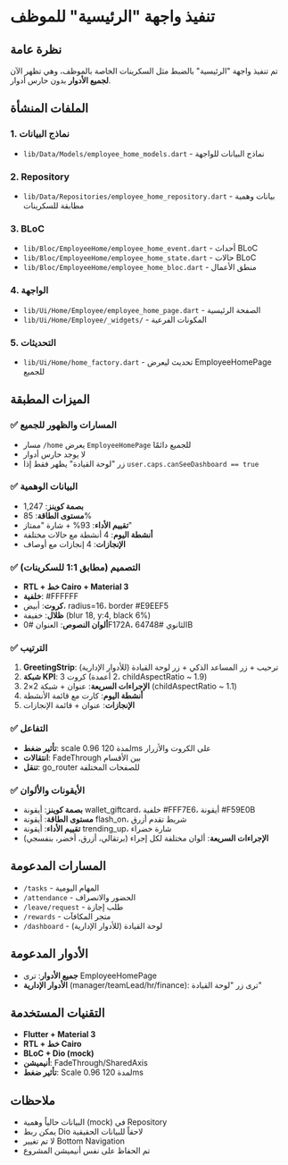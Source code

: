 # تنفيذ واجهة "الرئيسية" للموظف

## نظرة عامة
تم تنفيذ واجهة "الرئيسية" بالضبط مثل السكرينات الخاصة بالموظف، وهي تظهر الآن **لجميع الأدوار** بدون حارس أدوار.

## الملفات المنشأة

### 1. نماذج البيانات
- `lib/Data/Models/employee_home_models.dart` - نماذج البيانات للواجهة

### 2. Repository
- `lib/Data/Repositories/employee_home_repository.dart` - بيانات وهمية مطابقة للسكرينات

### 3. BLoC
- `lib/Bloc/EmployeeHome/employee_home_event.dart` - أحداث BLoC
- `lib/Bloc/EmployeeHome/employee_home_state.dart` - حالات BLoC
- `lib/Bloc/EmployeeHome/employee_home_bloc.dart` - منطق الأعمال

### 4. الواجهة
- `lib/Ui/Home/Employee/employee_home_page.dart` - الصفحة الرئيسية
- `lib/Ui/Home/Employee/_widgets/` - المكونات الفرعية

### 5. التحديثات
- `lib/Ui/Home/home_factory.dart` - تحديث ليعرض EmployeeHomePage للجميع

## الميزات المطبقة

### ✅ المسارات والظهور للجميع
- مسار `/home` يعرض `EmployeeHomePage` للجميع دائمًا
- لا يوجد حارس أدوار
- زر "لوحة القيادة" يظهر فقط إذا `user.caps.canSeeDashboard == true`

### ✅ البيانات الوهمية
- **بصمة كوينز**: 1,247
- **مستوى الطاقة**: 85%
- **تقييم الأداء**: 93% + شارة "ممتاز"
- **أنشطة اليوم**: 4 أنشطة مع حالات مختلفة
- **الإنجازات**: 4 إنجازات مع أوصاف

### ✅ التصميم (مطابق 1:1 للسكرينات)
- **RTL + خط Cairo + Material 3**
- **خلفية**: #FFFFFF
- **كروت**: أبيض، radius=16، border #E9EEF5
- **ظلال**: خفيفة (blur 18, y:4, black 6%)
- **ألوان النصوص**: العنوان #0F172A، الثانوي #64748B

### ✅ الترتيب
1. **GreetingStrip**: ترحيب + زر المساعد الذكي + زر لوحة القيادة (للأدوار الإدارية)
2. **شبكة KPI**: 3 كروت (2 أعمدة، childAspectRatio ~ 1.9)
3. **الإجراءات السريعة**: عنوان + شبكة 2×2 (childAspectRatio ~ 1.1)
4. **أنشطة اليوم**: كارت مع قائمة الأنشطة
5. **الإنجازات**: عنوان + قائمة الإنجازات

### ✅ التفاعل
- **تأثير ضغط**: scale 0.96 لمدة 120ms على الكروت والأزرار
- **انتقالات**: FadeThrough بين الأقسام
- **تنقل**: go_router للصفحات المختلفة

### ✅ الأيقونات والألوان
- **بصمة كوينز**: أيقونة wallet_giftcard، خلفية #FFF7E6، أيقونة #F59E0B
- **مستوى الطاقة**: أيقونة flash_on، شريط تقدم أزرق
- **تقييم الأداء**: أيقونة trending_up، شارة خضراء
- **الإجراءات السريعة**: ألوان مختلفة لكل إجراء (برتقالي، أزرق، أخضر، بنفسجي)

## المسارات المدعومة
- `/tasks` - المهام اليومية
- `/attendance` - الحضور والانصراف
- `/leave/request` - طلب إجازة
- `/rewards` - متجر المكافآت
- `/dashboard` - لوحة القيادة (للأدوار الإدارية)

## الأدوار المدعومة
- **جميع الأدوار**: ترى EmployeeHomePage
- **الأدوار الإدارية** (manager/teamLead/hr/finance): ترى زر "لوحة القيادة"

## التقنيات المستخدمة
- **Flutter + Material 3**
- **RTL + خط Cairo**
- **BLoC + Dio (mock)**
- **أنيميشن**: FadeThrough/SharedAxis
- **تأثير ضغط**: Scale 0.96 لمدة 120ms

## ملاحظات
- البيانات حالياً وهمية (mock) في Repository
- يمكن ربط Dio لاحقاً للبيانات الحقيقية
- لا تم تغيير Bottom Navigation
- تم الحفاظ على نفس أنيميشن المشروع
